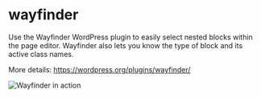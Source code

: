 # wayfinder
Use the Wayfinder WordPress plugin to easily select nested blocks within the page editor. Wayfinder also lets you know the type of block and its active class names.

More details: https://wordpress.org/plugins/wayfinder/

![Wayfinder in action](https://ps.w.org/wayfinder/assets/screenshot-1.gif)
